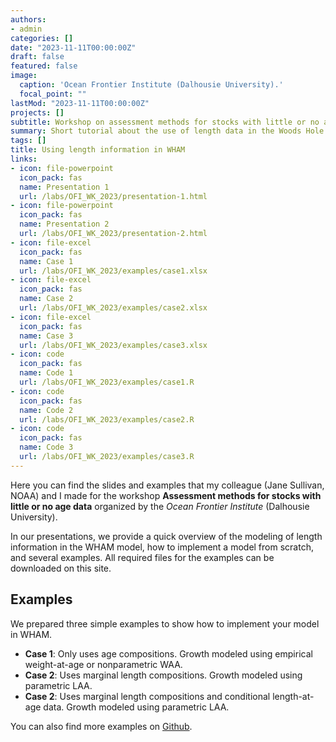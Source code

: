 ```yaml
---
authors:
- admin
categories: []
date: "2023-11-11T00:00:00Z"
draft: false
featured: false
image:
  caption: 'Ocean Frontier Institute (Dalhousie University).'
  focal_point: ""
lastMod: "2023-11-11T00:00:00Z"
projects: []
subtitle: Workshop on assessment methods for stocks with little or no age data
summary: Short tutorial about the use of length data in the Woods Hole Assessment model (WHAM)
tags: []
title: Using length information in WHAM
links:
- icon: file-powerpoint
  icon_pack: fas
  name: Presentation 1
  url: /labs/OFI_WK_2023/presentation-1.html
- icon: file-powerpoint
  icon_pack: fas
  name: Presentation 2
  url: /labs/OFI_WK_2023/presentation-2.html
- icon: file-excel
  icon_pack: fas
  name: Case 1
  url: /labs/OFI_WK_2023/examples/case1.xlsx
- icon: file-excel
  icon_pack: fas
  name: Case 2
  url: /labs/OFI_WK_2023/examples/case2.xlsx
- icon: file-excel
  icon_pack: fas
  name: Case 3
  url: /labs/OFI_WK_2023/examples/case3.xlsx
- icon: code
  icon_pack: fas
  name: Code 1
  url: /labs/OFI_WK_2023/examples/case1.R
- icon: code
  icon_pack: fas
  name: Code 2
  url: /labs/OFI_WK_2023/examples/case2.R
- icon: code
  icon_pack: fas
  name: Code 3
  url: /labs/OFI_WK_2023/examples/case3.R
---
```


Here you can find the slides and examples that my colleague (Jane Sullivan, NOAA) and I made for the workshop 
**Assessment methods for stocks with little or no age data** organized by the *Ocean Frontier Institute* (Dalhousie University).

In our presentations, we provide a quick overview of the modeling of length information in the WHAM model, how to implement a model from
scratch, and several examples. All required files for the examples can be downloaded on this site.

## Examples

We prepared three simple examples to show how to implement your model in WHAM. 

- **Case 1**: Only uses age compositions. Growth modeled using empirical weight-at-age or nonparametric WAA.
- **Case 2**: Uses marginal length compositions. Growth modeled using parametric LAA.
- **Case 2**: Uses marginal length compositions and conditional length-at-age data. Growth modeled using parametric LAA.

You can also find more examples on [Github](https://github.com/GiancarloMCorrea/AKWHAM). 
